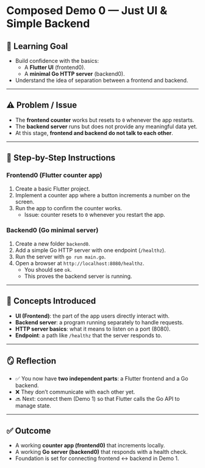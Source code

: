 # Composed Demo 0 — Just UI & Simple Backend

## 🎯 Learning Goal

- Build confidence with the basics:
  - A **Flutter UI** (frontend0).
  - A **minimal Go HTTP server** (backend0).
- Understand the idea of separation between a frontend and backend.

---

## ⚠️ Problem / Issue

- The **frontend counter** works but resets to `0` whenever the app restarts.
- The **backend server** runs but does not provide any meaningful data yet.
- At this stage, **frontend and backend do not talk to each other**.

---

## 🔧 Step-by-Step Instructions

### Frontend0 (Flutter counter app)

1. Create a basic Flutter project.
2. Implement a counter app where a button increments a number on the screen.
3. Run the app to confirm the counter works.
   - Issue: counter resets to `0` whenever you restart the app.

### Backend0 (Go minimal server)

1. Create a new folder `backend0`.
2. Add a simple Go HTTP server with one endpoint (`/healthz`).
3. Run the server with `go run main.go`.
4. Open a browser at `http://localhost:8080/healthz`.
   - You should see `ok`.
   - This proves the backend server is running.

---

## 📖 Concepts Introduced

- **UI (Frontend)**: the part of the app users directly interact with.
- **Backend server**: a program running separately to handle requests.
- **HTTP server basics**: what it means to listen on a port (8080).
- **Endpoint**: a path like `/healthz` that the server responds to.

---

## 🪞 Reflection

- ✅ You now have **two independent parts**: a Flutter frontend and a Go backend.
- ❌ They don’t communicate with each other yet.
- 🔜 Next: connect them (Demo 1) so that Flutter calls the Go API to manage state.

---

## ✅ Outcome

- A working **counter app (frontend0)** that increments locally.
- A working **Go server (backend0)** that responds with a health check.
- Foundation is set for connecting frontend ↔ backend in Demo 1.
